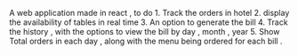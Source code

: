 A web application made in react , to do 
             1. Track the orders in hotel 
             2. display the availability of tables in real time 
             3. An option to generate the bill 
             4. Track the history , with the options to view the bill by day , month , year 
             5. Show Total orders in each day , along with the menu being ordered for each bill . 
